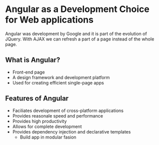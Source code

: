 # Angular as a Development Choice for Web applications

Angular was development by Google and it is part of the evolution of JQuery. With AJAX we can refresh a part of a page instead of the whole page.

## What is Angular?

- Front-end page
- A design framework and development platform
- Used for creating efficient single-page apps

## Features of Angular

- Faciliates development of cross-platform applications
- Provides reasonale speed and performance
- Provides high productivity
- Allows for complete development
- Provides dependency injection and declarative templates
  - Build app in modular fasion
